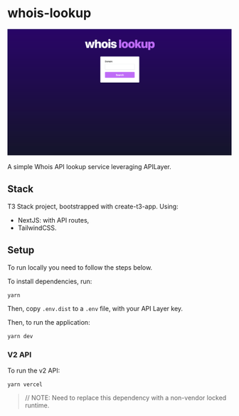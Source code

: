 # whois-lookup

![Landing page](docs/images/landing.png)

A simple Whois API lookup service leveraging APILayer.

## Stack

T3 Stack project, bootstrapped with create-t3-app. Using:
- NextJS: with API routes,
- TailwindCSS.

## Setup

To run locally you need to follow the steps below.

To install dependencies, run:

```bash
yarn 
```

Then, copy `.env.dist` to a `.env` file, with your API Layer key.

Then, to run the application:

```bash
yarn dev
```

### V2 API

To run the v2 API:

```bash
yarn vercel
```

> // NOTE: Need to replace this dependency with a non-vendor locked runtime.
